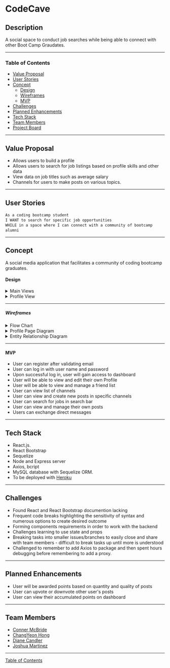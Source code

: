 # CodeCave

## Description 
A social space to conduct job searches while being able to connect with other Boot Camp Graudates.

---

### Table of Contents

- [Value Proposal](#value-proposal)
- [User Stories](#user-stories)
- [Concept](#concept)
  - [Design](#design)
  - [Wireframes](#wireframes)
  - [MVP](#mvp)
- [Challenges](#Challenges)
- [Planned Enhancements](#planned-enhancements)
- [Tech Stack](#tech-stack)
- [Team Members](#team-members)
- [Project Board](https://github.com/Group-5-Project-2/CodeCave/projects/1)

---


## Value Proposal

- Allows users to build a profile
- Allows users to search for job listings based on profile skills and other data
- View data on job titles such as average salary
- Channels for users to make posts on various topics.
---



## User Stories

```
As a coding bootcamp student
I WANT to search for specific job opportunities
WHILE in a space where I can connect with a community of bootcamp alumni
```

---

## Concept

A social media application that facilitates a community of coding bootcamp graduates.

#### Design

<details>
<summary>Main Views</summary>
<img src="client\public\images\LoginDrawIO.png" width = "600px">
</details>

<details>
<summary>Profile View</summary>
Coming soon...
</details>

---


##### Wireframes

<details>
  <summary>Flow Chart</summary>
  <img src="client\public\images\codecave.png" width = "600px">
</details>

<details>
  <summary>Profile Page Diagram</summary>
  <img src="client\public\images\ProfilePageDiagram.png" width = "600px">
</details>

<details>
<summary>Entity Relationship Diagram</summary>
<img src="client\public\images\code-cave-erd.png" width = "600px">
</details>

---

#### MVP

- User can register after validating email
- User can log in with user name and password
- Upon successful log in, user will gain access to dashboard
- User will be able to view and edit their own Profile
- User will be able to view and manage a friend list
- User can view list of channels
- User can view and create new posts in specific channels
- User can search for jobs in search bar
- User can view and manage their own posts
- Users can exchange direct messages
---

## Tech Stack

- React.js.
- React Bootstrap
- Sequelize
- Node and Express server
- Axios, bcript
- MySQL database with Sequelize ORM.
- To be deployed with [Heroku](https://www.heroku.com/platform)
---


## Challenges

- Found React and React Bootstrap documention lacking
- Frequent code breaks highlighting the sensitivity of syntax and numerous options to create desired outcome
- Forming components requirements in order to work with the backend 
- Challenges learning to use state and props
- Breaking tasks into smaller issues/branches to easily close and share with team members - difficult to break tasks up until more is understood
- Challenged to remember to add Axios to package and then spent hours debugging before remembering to add a proxy.
---


## Planned Enhancements
- User will be awarded points based on quantity and quality of posts
- User can upvote or downvote other user's posts
- User can view their accumulated points on dashboard
---


## Team Members

- <a href="https://github.com/CGMcBride">Conner McBride</a>
- <a href="https://github.com/chong0810">ChangYeon Hong</a>
- <a href="https://github.com/dianecandler">Diane Candler</a>
- <a href="https://github.com/JDMartinez1531">Joshua Martinez</a>

---

[Table of Contents](#table-of-contents)